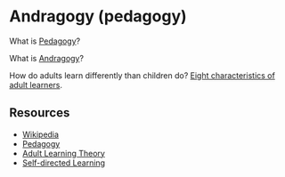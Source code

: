 # Andragogy (pedagogy)

What is [Pedagogy](http://dictionary.reference.com/browse/pedagogy)?

What is [Andragogy](http://www.otan.us/browse/index.cfm?fuseaction=doc&catid=23083&ref=117)?

How do adults learn differently than children do? [Eight characteristics of adult learners](http://elearningindustry.com/8-important-characteristics-of-adult-learners).

## Resources
- [Wikipedia](https://en.wikipedia.org/wiki/Andragogy)
- [Pedagogy](https://en.wikipedia.org/wiki/Pedagogy)
- [Adult Learning Theory](http://elearningindustry.com/the-adult-learning-theory-andragogy-of-malcolm-knowles)
- [Self-directed Learning](http://www.education.com/reference/article/Ref_Self_Directed/)

